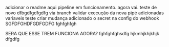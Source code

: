 adicionar o readme aqui
pipeline em funcionamento. agora vai.
teste de novo
dfbgdfgdfgdfg
via branch
validar execução da nova pipé
adicionadas variaveis
teste criar mudança
adicionado o secret na config do webhook
SGFDFGHDFGDFGDFG
fghfghfgh


SERA QUE ESSE TREM FUNCIONA AGORA?
fghfghfghsdfg
hjkmhjkhjkhjk
dfgdfg
